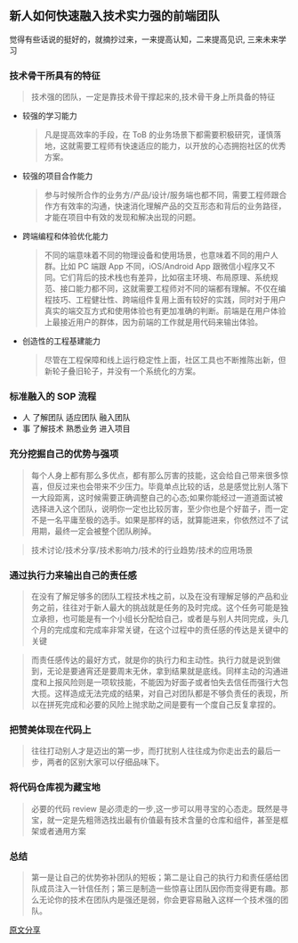 ## 新人如何快速融入技术实力强的前端团队

觉得有些话说的挺好的，就摘抄过来，一来提高认知，二来提高见识, 三来未来学习


### 技术骨干所具有的特征
>技术强的团队，一定是靠技术骨干撑起来的,技术骨干身上所具备的特征

- 较强的学习能力
  > 凡是提高效率的手段，在 ToB 的业务场景下都需要积极研究，谨慎落地，这就需要工程师有快速适应的能力，以开放的心态拥抱社区的优秀方案。
- 较强的项目合作能力
  > 参与时候所合作的业务方/产品/设计/服务端也都不同，需要工程师跟合作方有效率的沟通，快速消化理解产品的交互形态和背后的业务路径，才能在项目中有效的发现和解决出现的问题。
- 跨端编程和体验优化能力
  > 不同的端意味着不同的物理设备和使用场景，也意味着不同的用户人群。比如 PC 端跟 App 不同，iOS/Android App 跟微信小程序又不同。它们背后的技术栈也有差异，比如宿主环境、布局原理、系统规范、接口能力都不同，这就需要工程师对不同的端都有理解。不仅在编程技巧、工程健壮性、跨端组件复用上面有较好的实践，同时对于用户真实的端交互方式和使用体验也有更加准确的判断。前端是在用户体验上最接近用户的群体，因为前端的工作就是用代码来输出体验。

- 创造性的工程基建能力
  >尽管在工程保障和线上运行稳定性上面，社区工具也不断推陈出新，但新轮子叠旧轮子，并没有一个系统化的方案。

### 标准融入的 SOP 流程
- 人
  了解团队
  适应团队
  融入团队
- 事
  了解技术
  熟悉业务
  进入项目


### 充分挖掘自己的优势与强项
>每个人身上都有那么多优点，都有那么厉害的技能，这会给自己带来很多惊喜，但反过来也会带来不少压力。毕竟单点比较的话，总是感觉比别人落下一大段距离，这时候需要正确调整自己的心态;如果你能经过一道道面试被选择进入这个团队，说明你一定也比较厉害，至少你也是个好苗子，而一定不是一名平庸至极的选手。如果是那样的话，就算能进来，你依然过不了试用期，最终一定会被整个团队刷掉。

>技术讨论/技术分享/技术影响力/技术的行业趋势/技术的应用场景

### 通过执行力来输出自己的责任感
>在没有了解足够多的团队工程技术栈之前，以及在没有理解足够的产品和业务之前，往往对于新人最大的挑战就是任务的及时完成。这个任务可能是独立承担，也可能是有一个小组长分配给自己，或者是与别人共同完成，头几个月的完成度和完成率非常关键，在这个过程中的责任感的传达是关键中的关键

>而责任感传达的最好方式，就是你的执行力和主动性。执行力就是说到做到，无论是要通宵还是要周末无休，拿到结果就是底线。同样主动的沟通进度和上报风险则是一项软技能，不能因为好面子或者怕失去信任而强行大包大揽。这样造成无法完成的结果，对自己对团队都是不够负责任的表现，所以在拼死完成和必要的风险上抛求助之间是要有一个度自己反复拿捏的。

### 把赞美体现在代码上
>往往打动别人才是迈出的第一步，而打扰别人往往成为你走出去的最后一步，两者的区别大家可以仔细品味下。

### 将代码仓库视为藏宝地
>必要的代码 review 是必须走的一步,这一步可以用寻宝的心态走。既然是寻宝，就一定是先粗筛选找出最有价值最有技术含量的仓库和组件，甚至是框架或者通用方案

### 总结
>第一是让自己的优势弥补团队的短板；第二是让自己的执行力和责任感给团队成员注入一针信任剂；第三是制造一些惊喜让团队因你而变得更有趣。那么无论你的技术在团队内是强还是弱，你会更容易融入这样一个技术强的团队。

[原文分享](https://juejin.im/post/5cb860a86fb9a06890705f14)